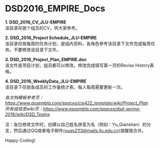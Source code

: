 # DSD2016_EMPIRE_Docs

**1. DSD_2016_CV_JLU-EMPIRE**  
  该目录存放个组员的CV，供大家参考。  
  
**2. DSD_2016_Project Schedule_JLU-EMPIRE**  
  该目录存放每周的任务计划，是组内资料，各角色参考该目录下文件完成每周任务。不要修改该目录下文件。  
  
**3. DSD_2016_Project_Plan_EMPIRE.doc**  
  该文件是项目计划，组员都可以修改，修改完成填写第一页的Revise History表格。  
  
**4. DSD_2016_WeeklyData_JLU-EMPIRE**  
  该目录下存放各成员的工作量统计表，每人每周需要更新一次。  
  
  *各文档模板参考页：https://www.assembla.com/spaces/cis422_template/wiki/Project_Plan*  
  *所有组信息wiki页：https://www.assembla.com/spaces/dsd-spring-2016/wiki/DSD_Teams*  
  
  注：各位修改文件时，创建以自己姓名拼音为名（例如：Yu_Qianshan）的分支，然后通过QQ或者电子邮件(yuqs2113@mails.jlu.edu.cn)提醒我合并。
  
  Happy Coding!
  
  
